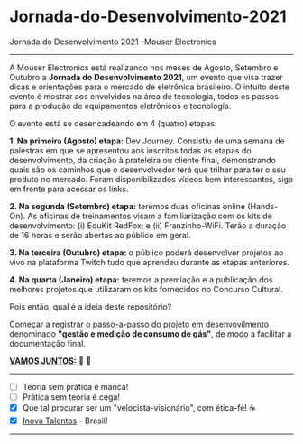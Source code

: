 # Jornada-do-Desenvolvimento-2021
Jornada do Desenvolvimento 2021 -Mouser Electronics

***

A Mouser Electronics está realizando nos meses de Agosto, Setembro e Outubro a **Jornada do Desenvolvimento 2021**, um evento que visa trazer dicas e orientações para o mercado de eletrônica brasileiro. O intuito deste evento é mostrar aos envolvidos na área de tecnologia, todos os passos para a produção de equipamentos eletrônicos e tecnologia.

O evento está se desencadeando em 4 (quatro) etapas:

**1. Na primeira (Agosto) etapa:** Dev Journey. Consistiu de uma semana de palestras em que se apresentou aos inscritos todas as etapas do desenvolvimento, da criação à prateleira ou cliente final, demonstrando quais são os caminhos que o desenvolvedor terá que trilhar para ter o seu produto no mercado. Foram disponibilizados vídeos bem interessantes, siga em frente para acessar os links.

**2. Na segunda (Setembro) etapa:** teremos duas oficinas online (Hands-On). As oficinas de treinamentos visam a familiarização com os kits de desenvolvimento: (i) EduKit RedFox; e (ii) Franzinho-WiFi. Terão a duração de 16 horas e serão abertas ao público em geral. 

**3. Na terceira (Outubro) etapa:** o público poderá desenvolver projetos ao vivo na plataforma Twitch tudo que aprendeu durante as etapas anteriores.

**4. Na quarta (Janeiro) etapa:** teremos a premiação e a publicação dos melhores projetos que utilizaram os kits fornecidos no Concurso Cultural.

Pois então, qual é a ideia deste repositório? 

Começar a registrar o passo-a-passo do projeto em desenvovilmento denominado **"gestão e medição de consumo de gás"**, de modo a facilitar a documentação final.

[**VAMOS JUNTOS:**](https://github.com/Mario-Camara/Jornada-do-Desenvolvimento-2021/wiki/Capa:-informa%C3%A7%C3%B5es-b%C3%A1sicas-e-links-relacionados-%C3%A0-Jornada) :fist_right: :fist_left:

***
- [ ] Teoria sem prática é manca!
- [ ] Prática sem teoria é cega!
- [x] Que tal procurar ser um "velocista-visionário", com ética-fé!   :coffee:
- [x] [Inova Talentos](https://br.mouser.com/development-tools-center/) - Brasil!
*** 
